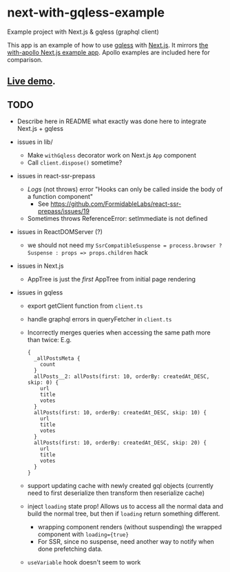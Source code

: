 # next-with-gqless-example
Example project with Next.js &amp; gqless (graphql client)

This app is an example of how to use [gqless](https://gqless.dev/) with [Next.js](https://nextjs.org/).
It mirrors [the with-apollo Next.js example app](https://github.com/zeit/next.js/tree/canary/examples/with-apollo).
Apollo examples are included here for comparison.

## [Live demo](https://next-with-gqless-example.now.sh/).

## TODO

- Describe here in README what exactly was done here to integrate Next.js + gqless

- issues in lib/
    - Make `withGqless` decorator work on Next.js `App` component
    - Call `client.dispose()` sometime?

- issues in react-ssr-prepass
    - *Logs* (not throws) error "Hooks can only be called inside the body of a function component"
        - See https://github.com/FormidableLabs/react-ssr-prepass/issues/19
    - Sometimes throws ReferenceError: setImmediate is not defined
- issues in ReactDOMServer (?)
    - we should not need my `SsrCompatibleSuspense = process.browser ? Suspense : props => props.children` hack
- issues in Next.js
    - AppTree is just the *first* AppTree from initial page rendering
- issues in gqless
    - export getClient function from `client.ts`
    - handle graphql errors in queryFetcher in `client.ts`
    - Incorrectly merges queries when accessing the same path more than twice:
        E.g.
        ```
        {
          _allPostsMeta {
            count
          }
          allPosts__2: allPosts(first: 10, orderBy: createdAt_DESC, skip: 0) {
            url
            title
            votes
          }
          allPosts(first: 10, orderBy: createdAt_DESC, skip: 10) {
            url
            title
            votes
          }
          allPosts(first: 10, orderBy: createdAt_DESC, skip: 20) {
            url
            title
            votes
          }
        }
        ```

    - support updating cache with newly created gql objects (currently need to first deserialize then transform then reserialize cache)
    - inject `loading` state prop! Allows us to access all the normal data and build the normal tree, but then if `loading` return something different.
        - wrapping component renders (without suspending) the wrapped component with `loading={true}`
        - For SSR, since no suspense, need another way to notify when done prefetching data.
    - `useVariable` hook doesn't seem to work
